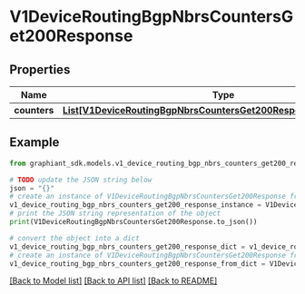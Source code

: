 # V1DeviceRoutingBgpNbrsCountersGet200Response


## Properties

Name | Type | Description | Notes
------------ | ------------- | ------------- | -------------
**counters** | [**List[V1DeviceRoutingBgpNbrsCountersGet200ResponseCountersInner]**](V1DeviceRoutingBgpNbrsCountersGet200ResponseCountersInner.md) |  | [optional] 

## Example

```python
from graphiant_sdk.models.v1_device_routing_bgp_nbrs_counters_get200_response import V1DeviceRoutingBgpNbrsCountersGet200Response

# TODO update the JSON string below
json = "{}"
# create an instance of V1DeviceRoutingBgpNbrsCountersGet200Response from a JSON string
v1_device_routing_bgp_nbrs_counters_get200_response_instance = V1DeviceRoutingBgpNbrsCountersGet200Response.from_json(json)
# print the JSON string representation of the object
print(V1DeviceRoutingBgpNbrsCountersGet200Response.to_json())

# convert the object into a dict
v1_device_routing_bgp_nbrs_counters_get200_response_dict = v1_device_routing_bgp_nbrs_counters_get200_response_instance.to_dict()
# create an instance of V1DeviceRoutingBgpNbrsCountersGet200Response from a dict
v1_device_routing_bgp_nbrs_counters_get200_response_from_dict = V1DeviceRoutingBgpNbrsCountersGet200Response.from_dict(v1_device_routing_bgp_nbrs_counters_get200_response_dict)
```
[[Back to Model list]](../README.md#documentation-for-models) [[Back to API list]](../README.md#documentation-for-api-endpoints) [[Back to README]](../README.md)


